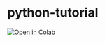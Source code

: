 # python-tutorial

[![Open in Colab](https://colab.research.google.com/assets/colab-badge.svg)](https://colab.research.google.com/github/yjchoi1/python-tutorial/blob/main/tutorual.ipynb)
